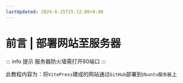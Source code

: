 ```yaml
---
lastUpdated: 2024-8-25T15:12:00+8:00
---
```


# 前言 | 部署网站至服务器

::: info 提示
服务器防火墙需打开80端口
:::

此教程内容为：将```VitePress```建成的网站通过```GitHub```部署到```Ubuntu服务器```上
